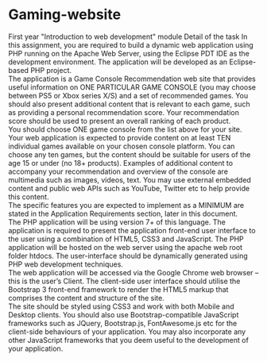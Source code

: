 # Gaming-website
First year "Introduction to web development" module 
Detail of the task
In this assignment, you are required to build a dynamic web application using PHP running on the 
Apache Web Server, using the Eclipse PDT IDE as the development environment.  The application 
will be developed as an Eclipse-based PHP project.  
The application is a Game Console Recommendation web site that provides useful information on 
ONE PARTICULAR GAME CONSOLE (you may choose between PS5 or Xbox series X/S) and 
a set of recommended games.  You should also present additional content that is relevant to each 
game, such as providing a personal recommendation score.
Your recommendation score should be used to present an overall ranking of each product.  
You should choose ONE game console from the list above for your site. 
Your web application is expected to provide content on at least TEN individual games available 
on  your  chosen  console  platform.    You  can  choose  any  ten  games,  but  the  content  should  be 
suitable for users of the age 15 or under (no 18+ products).
Examples  of  additional  content  to  accompany  your  recommendation  and  overview  of  the  console 
are multimedia such as images, videos, text.  You may use external embedded content and public 
web APIs such as YouTube, Twitter etc to help provide this content.  
The specific features you are expected to implement as a MINIMUM are stated in the Application 
Requirements section, later in this document.  
The  PHP  application  will  be  using  version  7+  of  this  language.    The  application  is  required  to 
present  the  application  front-end  user  interface  to  the  user  using  a  combination  of  HTML5,  CSS3 
and JavaScript.  The PHP application will be hosted on the web server using the apache web root 
folder  htdocs.    The  user-interface  should  be  dynamically  generated  using  PHP  web  development 
techniques.  
The  web  application  will  be  accessed  via  the  Google  Chrome  web  browser  –  this  is  the  user’s 
Client.  The  client-side  user  interface  should  utilise  the  Bootstrap  3  front-end  framework  to  render 
the HTML5 markup that comprises the content and structure of the site.  
The site should be styled using CSS3 and work with both Mobile and Desktop clients.  You should 
also use Bootstrap-compatible JavaScript frameworks such as JQuery, Bootstrap.js, 
FontAwesome.js  etc  for  the  client-side  behaviours  of  your  application.  You  may  also  incorporate 
any other JavaScript frameworks that you deem useful to the development of your application.  
